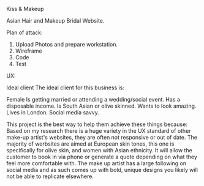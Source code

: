 Kiss & Makeup

Asian Hair and Makeup Bridal Website.

Plan of attack:

1) Upload Photos and prepare workstation.
2) Wireframe
3) Code
4) Test


UX:

Ideal client
The ideal client for this business is:

Female 
Is getting married or attending a wedding/social event.
Has a disposable income.
Is South Asian or olive skinned.
Wants to look amazing.
Lives in London.
Social media savvy.

This project is the best way to help them achieve these things because:
Based on my research there is a huge variety in the UX standard of other make-up artist's websites, they are often not responsive or out of date.
The majority of werbsites are aimed at European skin tones, this one is specifically for olive skin, and women with Asian ethnicity.
It will allow the customer to book in via phone or generate a quote depending on what they feel more comfortable with.
The make up artist has a large following on social media and as such comes up with bold, unique designs you likely will not be able to replicate elsewhere.

